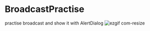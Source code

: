 # BroadcastPractise
practise broadcast and show it with AlertDialog
![ezgif com-resize](https://cloud.githubusercontent.com/assets/19767846/23739480/5433c556-04e2-11e7-9d6d-fefa11467198.gif)
